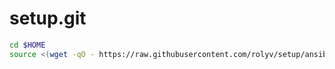 
setup.git
=========

```sh
cd $HOME
source <(wget -qO - https://raw.githubusercontent.com/rolyv/setup/ansible/setup.sh)

```
